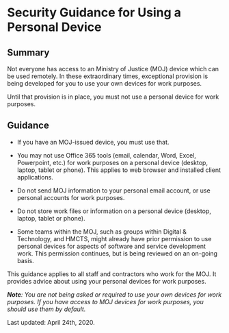 # Security Guidance for Using a Personal Device

## Summary

Not everyone has access to an Ministry of Justice \(MOJ\) device which can be used remotely. In these extraordinary times, exceptional provision is being developed for you to use your own devices for work purposes.

Until that provision is in place, you must not use a personal device for work purposes.

## Guidance

-   If you have an MOJ-issued device, you must use that.

-   You may not use Office 365 tools \(email, calendar, Word, Excel, Powerpoint, etc.\) for work purposes on a personal device \(desktop, laptop, tablet or phone\). This applies to web browser and installed client applications.

-   Do not send MOJ information to your personal email account, or use personal accounts for work purposes.

-   Do not store work files or information on a personal device \(desktop, laptop, tablet or phone\).

-   Some teams within the MOJ, such as groups within Digital & Technology, and HMCTS, might already have prior permission to use personal devices for aspects of software and service development work. This permission continues, but is being reviewed on an on-going basis.


This guidance applies to all staff and contractors who work for the MOJ. It provides advice about using your personal devices for work purposes.

***Note**: You are not being asked or required to use your own devices for work purposes. If you have access to MOJ devices for work purposes, you should use them by default.*

Last updated: April 24th, 2020.

